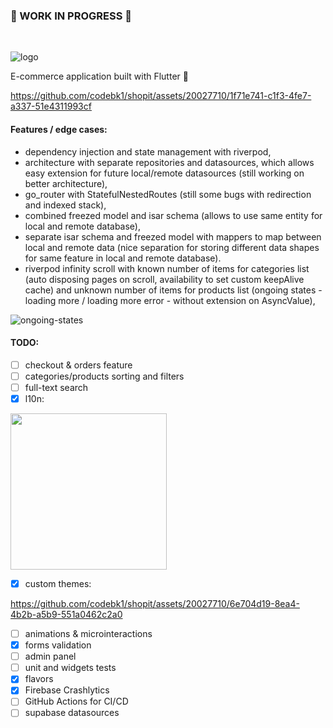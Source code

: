 ### :construction: WORK IN PROGRESS :construction:
<br>

![logo](https://github.com/codebk1/shopit/assets/20027710/2f67cede-2c58-42c9-b94d-2cb932e3ff02)

E-commerce application built with Flutter :blue_heart:

https://github.com/codebk1/shopit/assets/20027710/1f71e741-c1f3-4fe7-a337-51e4311993cf

#### Features / edge cases:
- dependency injection and state management with riverpod,
- architecture with separate repositories and datasources, which allows easy extension for future local/remote datasources (still working on better architecture),
- go_router with StatefulNestedRoutes (still some bugs with redirection and indexed stack),
- combined freezed model and isar schema (allows to use same entity for local and remote database),
- separate isar schema and freezed model with mappers to map between local and remote data (nice separation for storing different data shapes for same feature in local and remote database).
- riverpod infinity scroll with known number of items for categories list (auto disposing pages on scroll, availability to set custom keepAlive cache) and unknown number of items for products list (ongoing states - loading more / loading more error - without extension on AsyncValue),

![ongoing-states](https://github.com/codebk1/shopit/assets/20027710/0b13b673-7265-433f-9f1f-aabc6a3bafea)

#### TODO:
- [ ] checkout & orders feature
- [ ] categories/products sorting and filters
- [ ] full-text search
- [x] l10n:

<img width="250px" src="https://github.com/codebk1/shopit/assets/20027710/df8c7a3d-2eb1-4ac6-9aca-b7b9be7ebc91">

- [x] custom themes:

https://github.com/codebk1/shopit/assets/20027710/6e704d19-8ea4-4b2b-a5b9-551a0462c2a0

- [ ] animations & microinteractions
- [x] forms validation
- [ ] admin panel
- [ ] unit and widgets tests
- [x] flavors
- [x] Firebase Crashlytics
- [ ] GitHub Actions for CI/CD
- [ ] supabase datasources
